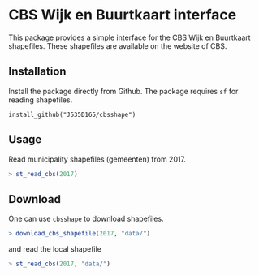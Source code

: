 # CBS Wijk en Buurtkaart interface

This package provides a simple interface for the CBS Wijk en Buurtkaart shapefiles. These shapefiles are available on the website of CBS.

## Installation

Install the package directly from Github. The package requires `sf` for reading shapefiles.
```
install_github("J535D165/cbsshape")
```

## Usage

Read municipality shapefiles (gemeenten) from 2017.

``` R
> st_read_cbs(2017)

```

## Download

One can use `cbsshape` to download shapefiles.
``` R
> download_cbs_shapefile(2017, "data/")
```

and read the local shapefile

``` R
> st_read_cbs(2017, "data/")

```








